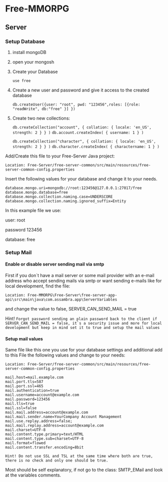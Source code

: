# Free-MMORPG

## Server
### Setup Database

1. install mongoDB
2. open your mongosh
3. Create your Database

    ```use free```

4. Create a new user and password and give it access to the created database 
     
    ```db.createUser({user: "root", pwd: "123456",roles: [{role: "readWrite", db:"free" }] })```
 
5. Create two new collections: 

    ```db.createCollection("account", { collation: { locale: 'en_US', strength: 2 } } )```
    ```db.account.createIndex( { username: 1 } ) ```
 
    ```db.createCollection("character", { collation: { locale: 'en_US', strength: 2 } } )```
    ```db.character.createIndex( { charactername: 1 } ) ```


Add/Create this file to your Free-Server Java project:

``Location: Free-Server/free-server-common/src/main/resources/free-server-common-config.properties``

Insert the following values for your database and change it to your needs. 

````
database.mongo.uri=mongodb://root:123456@127.0.0.1:27017/free
database.mongo.database=free
database.mongo.collection.naming.case=UNDERSCORE
database.mongo.collection.naming.ignored_suffix=Entity
````
In this example file we use:

user: root

password 123456

database: free

### Setup Mail
#### Enable or disable server sending mail via smtp
First if you don`t have a mail server or some mail provider with an e-mail address who accept sending mails via smtp or want sending e-mails like for local development, find the file: 

``Location: Free-MMORPG\Free-Server\free-server-app-api\src\main\java\com.assambra.app\ServerVariables``

and change the value to false, SERVER_CAN_SEND_MAIL = true

Hint! ``Forgot password sending an plain password back to the client if SERVER_CAN_SEND_MAIL = false, it`s a security issue and more for local development but keep in mind set it to true and setup the mail values ``

#### Setup mail values
Same file like this one you use for your database settings and additional add to this File the following values and change to your needs:

``Location: Free-Server/free-server-common/src/main/resources/free-server-common-config.properties``

````
mail.host=mail.example.com
mail.port.tls=587
mail.port.ssl=465
mail.authentication=true
mail.username=account@example.com
mail.password=123456
mail.tls=true
mail.ssl=false
mail.mail.address=account@example.com
mail.mail.sender.name=YourCompany Account Management
mail.use.replay.address=false;
mail.mail.replay.address=account@example.com
mail.charset=UTF-8
mail.content.type.primary=text/HTML
mail.content.type.sub=charset=UTF-8
mail.format=flowed
mail.content.transfer.encoding=8bit
````

``Hint! Do not use SSL and TSL at the same time where both are true, there is no check and only one should be true.``

Most should be self explanatory, if not go to the class: SMTP_EMail and look at the variables comments.

